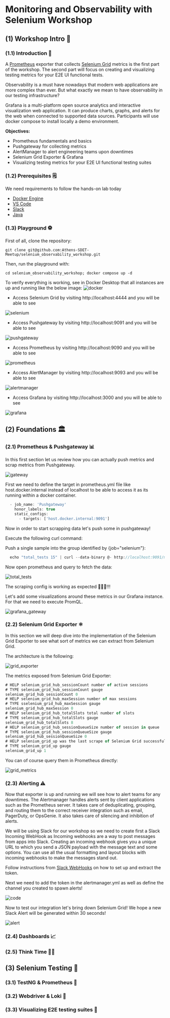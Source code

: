 
# Monitoring and Observability with Selenium Workshop


## (1) Workshop Intro 🧠

### (1.1) Introduction 👋
A [Prometheus](https://prometheus.io/) exporter that collects [Selenium Grid](http://www.seleniumhq.org/projects/grid/) metrics is the first part of the workshop. The second part will focus on creating and visualizing testing metrics for your E2E UI functional tests. 

Observability is a must have nowadays that modern web applications are more complex than ever. But what exactly we mean to have observability in our testing infrastructure?

Grafana is a multi-platform open source analytics and interactive visualization web application. It can produce charts, graphs, and alerts for the web when connected to supported data sources. Participants will use docker compose to install locally a demo environment.

**Objectives:**

* Prometheus fundamentals and basics
* Pushgateway for collecting metrics
* AlertManager to alert engineering teams upon downtimes
* Selenium Grid Exporter & Grafana
* Visualizing testing metrics for your E2E UI functional testing suites

### (1.2) Prerequisites 🗒️

We need requirements to follow the hands-on lab today

* [Docker Engine](https://docs.docker.com/engine/install/)
* [VS Code](https://code.visualstudio.com/download)
* [Slack](https://slack.com/intl/en-gb/downloads/)
* [Java](https://www.oracle.com/java/technologies/downloads/)

### (1.3) Playground ⚽

First of all, clone the repository:
```
git clone git@github.com:Athens-SDET-Meetup/selenium_observability_workshop.git
```
Then, run the playground with:
```
cd selenium_observability_workshop; docker compose up -d
```
To verify everything is working, see in Docker Desktop that all instances are up and running like the below image:
![docker](./images/docker.png)

* Access Selenium Grid by visiting http://localhost:4444 and you will be able to see

![selenium](./images/selenium.png)

* Access Pushgateway by visiting http://localhost:9091 and you will be able to see

![pushgateway](./images/pushgateway.png)

* Access Prometheus by visiting http://localhost:9090 and you will be able to see

![prometheus](./images/prometheus.png)

* Access AlertManager by visiting http://localhost:9093 and you will be able to see

![alertmanager](./images/alertmanager.png)

* Access Grafana by visiting http://localhost:3000 and you will be able to see

![grafana](./images/grafana.png)

## (2) Foundations 🏛️

### (2.1) Prometheus & Pushgateway 📊

In this first section let us review how you can actually push metrics and scrap metrics from Pushgateway. 

![gateway](./images/gateway.png)

First we need to define the target in prometheus.yml file like host.docker.internal instead of localhost to be able to access it as its running within a docker container.

```javascript
  - job_name: 'Pushgateway'
    honor_labels: true
    static_configs:
      - targets: ['host.docker.internal:9091']
```

Now in order to start scrapping data let's push some in pushgateway!

Execute the following curl command:

Push a single sample into the group identified by {job="selenium"}:

```javascript
  echo "total_tests 15" | curl --data-binary @- http://localhost:9091/metrics/job/selenium
```

Now open prometheus and query to fetch the data:

![total_tests](./images/total_tests.png)

The scraping config is working as expected 🥳🥳🥳!!! 

Let's add some visualizations around these metrics in our Grafana instance. 
For that we need to execute PromQL.


![grafana_gateway](./images/grafana_gateway.png)

### (2.2) Selenium Grid Exporter ⚛️

In this section we will deep dive into the implementation of the Selenium Grid Exporter to see what sort of metrics we can extract from Selenium Grid. 

The architecture is the following:

![grid_exporter](./images/grid_exporter.png)

The metrics exposed from Selenium Grid Exporter:

```javascript
# HELP selenium_grid_hub_sessionCount number of active sessions
# TYPE selenium_grid_hub_sessionCount gauge
selenium_grid_hub_sessionCount 0
# HELP selenium_grid_hub_maxSession number of max sessions
# TYPE sselenium_grid_hub_maxSession gauge
selenium_grid_hub_maxSession 0
# HELP selenium_grid_hub_totalSlots total number of slots
# TYPE selenium_grid_hub_totalSlots gauge
selenium_grid_hub_totalSlots 8
# HELP selenium_grid_hub_sessionQueueSize number of session in queue
# TYPE selenium_grid_hub_sessionQueueSize gauge
selenium_grid_hub_sessionQueueSize 0
# HELP selenium_grid_up was the last scrape of Selenium Grid successful.
# TYPE selenium_grid_up gauge
selenium_grid_up 1
```
You can of course query them in Prometheus directly:

![grid_metrics](./images/grid_metrics.png)

### (2.3) Alerting ⚠️

Now that exporter is up and running we will see how to alert teams for any downtimes. The Alertmanager handles alerts sent by client applications such as the Prometheus server. It takes care of deduplicating, grouping, and routing them to the correct receiver integration such as email, PagerDuty, or OpsGenie. It also takes care of silencing and inhibition of alerts.

We will be using Slack for our workshop so we need to create first a Slack Incoming WebHook as Incoming webhooks are a way to post messages from apps into Slack. Creating an incoming webhook gives you a unique URL to which you send a JSON payload with the message text and some options. You can use all the usual formatting and layout blocks with incoming webhooks to make the messages stand out.

Follow instructions from [Slack WebHooks](https://api.slack.com/messaging/webhooks) on how to set up and extract the token.

Next we need to add the token in the alertmanager.yml as well as define the channel you created to spawn alerts!

![code](./images/code.png)

Now to test our integration let's bring down Selenium Grid! We hope a new Slack Alert will be generated within 30 seconds!

![alert](./images/alert.png)

### (2.4) Dashboards 📈

### (2.5) Think Time 🤔💭


## (3) Selenium Testing 🧪

### (3.1) TestNG & Prometheus 🔎

### (3.2) Webdriver & Loki 📁

### (3.3) Visualizing E2E testing suites 🎯


